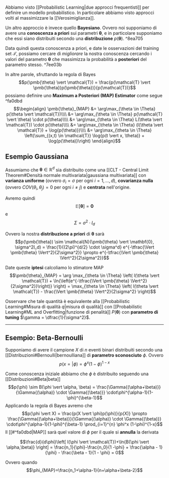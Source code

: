 Abbiamo visto [[Probabilistic Learning|due approcci frequentisti]] per definire un modello probabilistico.
In particolare abbiamo visto approcci volti al massimizzare la [[Verosimiglianza]].

Un altro approccio è invece quello **Bayesiano**.
Ovvero noi supponiamo di avere una **conoscenza a priori** sui parametri $\pmb{\theta}$, e in particolare supponiamo che essi siano distribuiti secondo una **distribuzione** $p(\pmb{\theta})$. ^8ea705

Data quindi questa conoscenza a priori, e date le osservazioni del training set $\mathcal{T}$, possiamo cercare di *migliorare* la nostra conoscenza cercando i valori del parametro $\pmb{\theta}$ che massimizza la probabilità a **posteriori** del parametro stesso. ^7ee03b

In altre parole, sfruttando la regola di Bayes $$p(\pmb{\theta} \vert \mathcal{T}) = \frac{p(\mathcal{T} \vert \pmb{\theta})p(\pmb{\theta})}{p(\mathcal{T})}$$ possiamo definire uno **Maximum a Posteriori (MAP) Estimator** come segue  ^fa0dbd
$$\begin{align}
\pmb{\theta}_{MAP}
&= \arg\max_{\theta \in \Theta} p(\theta \vert \mathcal{T})\\\\
&= \arg\max_{\theta \in \Theta} p(\mathcal{T} \vert \theta)  \cdot p(\theta)\\\\
&= \arg\max_{\theta \in \Theta} L(\theta \vert \mathcal{T})  \cdot p(\theta)\\\\
&= \arg\max_{\theta \in \Theta} (l(\theta \vert \mathcal{T}) + \log{p(\theta)})\\\\
&= \arg\max_{\theta \in \Theta} \left(\sum_{(x,t) \in \mathcal{T}} \log{p(t \vert x, \theta)} + \log{p(\theta)}\right)
\end{align}$$

## Esempio Gaussiana
Assumiamo che $\pmb{\theta} \in \mathbb{R}^d$ sia distribuito come una [[CLT - Central Limit Theorem#Densità normale multivariata|gaussiana multivariata]] con **varianza uniforme** (ovvero $\sigma_i = \sigma$ per ogni $i = 1, ..., d$), **covarianza nulla** (ovvero $COV(\theta_i, \theta_j) = 0$ per ogni $i \neq j$) e **centrata** nell'origine.

Avremo quindi $$\mathbb{E} \left[ \pmb{\theta} \right] = \mathbf{0}$$ e $$\Sigma = \sigma^2 \cdot I_d$$

Ovvero la nostra **distribuzione a priori** di $\pmb{\theta}$ sarà $$p(\pmb{\theta}) \sim \mathcal{N}(\pmb{\theta} \vert \mathbf{0}, \sigma^2I_d) = \frac{1}{(2\pi)^{d/2} \cdot \sigma^d} e^{-\tfrac{\Vert \pmb{\theta} \Vert^2}{2\sigma^2}} \propto e^{-\tfrac{\Vert \pmb{\theta} \Vert^2}{2\sigma^2}}$$

Date queste **iptesi** calcoliamo lo stimatore MAP
$$\pmb{\theta}_{MAP} = \arg \max_{\theta \in \Theta} \left( l(\theta \vert \mathcal{T}) + \ln{\left(e^{-\tfrac{\Vert \pmb{\theta} \Vert^2}{2\sigma^2}}\right)} \right) = \max_{\theta \in \Theta} \left( l(\theta \vert \mathcal{T}) - \frac{\Vert \pmb{\theta} \Vert^2}{2\sigma^2} \right)$$

Osservare che tale quantità è equivalente alla [[Probabilistic Learning#Misura di qualità $q$|misura di qualità]] con [[Probabilistic Learning#ML and Overfitting|funzione di penalità]] $P(\pmb{\theta})$ con **parametro di tuning** $\gamma = \dfrac{1}{\sigma^2}$.


------
## Esempio: Beta-Bernoulli
Supponiamo di avere il campione $X$ di $n$ eventi binari distribuiti secondo una [[Distribuzioni#Bernoulli|bernoulliana]] di **parametro sconosciuto** $\phi$.
Ovvero $$p(x = \vert \phi) = \phi^x(1-\phi)^{1-x}$$

Come conoscenza iniziale abbiamo che $\phi$ è distribuito seguendo una [[Distribuzioni#Beta|beta]] $$p(\phi) \sim B(\phi \vert \alpha, \beta) = \frac{\Gamma{(\alpha+\beta)}}{\Gamma{(\alpha)} \cdot \Gamma{(\beta)}} \cdot\phi^{\alpha-1}(1-\phi)^{\beta-1}$$
Applicando la regola di Bayes avremo che $$p(\phi \vert X) = \frac{p(X \vert \phi)p(\phi)}{p(X)} \propto \frac{\Gamma{(\alpha+\beta)}}{\Gamma{(\alpha)} \cdot \Gamma{(\beta)}} \cdot\phi^{\alpha-1}(1-\phi)^{\beta-1} \prod_{i=1}^{n} \phi^x (1-\phi)^{1-x}$$
Il [[#^fa0dbd|MAP]] sarà quel valore di $\phi$ per il quale si **annulla** la derivata

$$\frac{d}{d\phi}\left[ l(\phi \vert \mathcal{T})+\ln{B(\phi \vert \alpha,\beta)} \right] = \frac{n_1}{\phi}-\frac{n_0}{1 -\phi} + \frac{\alpha - 1}{\phi} - \frac{\beta - 1}{1 - \phi} = 0$$

Ovvero quando $$\phi_{MAP}=\frac{n_1+\alpha-1}{n+\alpha+\beta-2}$$